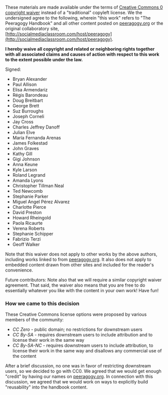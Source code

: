 These materials are made available under the terms of [Creative Commons
0 copyright waiver](http://creativecommons.org/publicdomain/zero/1.0/)
instead of a "traditional" copyleft license. We the undersigned agree to
the following, wherein "this work" refers to "The Peeragogy Handbook"
and all other content posted on [peeragogy.org](http://peeragogy.org) or
the original collaboratory site,
[http://socialmediaclassroom.com/host/peeragogy](http://socialmediaclassroom.com/host/peeragogy).

**I hereby waive all copyright and related or neighboring rights
together with all associated claims and causes of action with respect to
this work to the extent possible under the law.**

Signed:
-   Bryan Alexander
-   Paul Allison
-   Elisa Armendariz
-   Régis Barondeau
-   Doug Breitbart
-   George Brett
-   Suz Burroughs
-   Joseph Corneli
-   Jay Cross
-   Charles Jeffrey Danoff
-   Julian Elve
-   María Fernanda Arenas
-   James Folkestad
-   John Graves
-   Kathy Gill
-   Gigi Johnson
-   Anna Keune
-   Kyle Larson
-   Roland Legrand
-   Amanda Lyons
-   Christopher Tillman Neal
-   Ted Newcomb
-   Stephanie Parker
-   Miguel Angel Pérez Alvarez
-   Charlotte Pierce
-   David Preston
-   Howard Rheingold
-   Paola Ricaurte
-   Verena Roberts
-   Stephanie Schipper
-   Fabrizio Terzi
-   Geoff Walker

Note that this waiver does not apply to other works by the above
authors, including works linked to from
[peeragogy.org](http://peeragogy.org). It also does not apply to
embedded content drawn from other sites and included for the reader's
convenience.

Future contributors: Note also that we will require a similar copyright
waiver agreement. That said, the waiver also means that you are free to
do essentially whatever you like with the content in your own work! Have
fun!

### How we came to this decision

These Creative Commons license options were proposed by various members
of the community:
-   *CC Zero* - public domain; no restrictions for downstream users
-   *CC By-SA* - requires downstream users to include attribution and to
    license their work in the same way
-   *CC By-SA-NC* - requires downstream users to include attribution, to
    license their work in the same way and disallows any commercial use
    of the content

After a brief discussion, no one was in favor of restricting downstream
users, so we decided to go with CC0. We agreed that we would get enough
"credit" by having our names on [peeragogy.org](http://peeragogy.org/).
In connection with this discussion, we agreed that we would work on ways
to explicitly build "reusability" into the handbook content.
